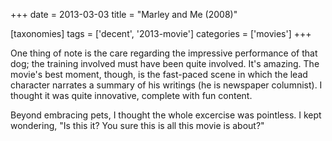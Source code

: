 +++
date = 2013-03-03
title = "Marley and Me (2008)"

[taxonomies]
tags = ['decent', '2013-movie']
categories = ['movies']
+++

One thing of note is the care regarding the impressive performance of
that dog; the training involved must have been quite involved. It\'s
amazing. The movie\'s best moment, though, is the fast-paced scene in
which the lead character narrates a summary of his writings (he is
newspaper columnist). I thought it was quite innovative, complete with
fun content.

Beyond embracing pets, I thought the whole excercise was pointless. I
kept wondering, \"Is this it? You sure this is all this movie is
about?\"
